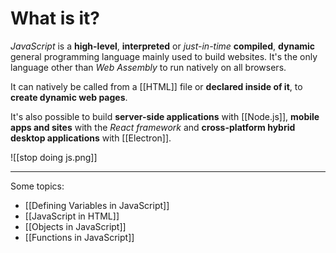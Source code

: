 # What is it?

*JavaScript* is a **high-level**, **interpreted** or *just-in-time* **compiled**, **dynamic** general programming language mainly used to build websites. It's the only language other than *Web Assembly* to run natively on all browsers.

It can natively be called from a [[HTML]] file or **declared inside of it**, to **create dynamic web pages**.

It's also possible to build **server-side applications** with [[Node.js]], **mobile apps and sites** with the *React framework* and **cross-platform hybrid desktop applications** with [[Electron]].

![[stop doing js.png]]
___
Some topics:
- [[Defining Variables in JavaScript]]
- [[JavaScript in HTML]]
- [[Objects in JavaScript]]
- [[Functions in JavaScript]]